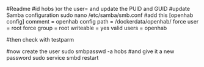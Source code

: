 #Readme
#id hobs )or the user= and update the PUID and GUID
#update Samba configuration
sudo nano /etc/samba/smb.conf
	#add this
[openhab config]
comment = openhab config
path = /dockerdata/openhab/
force user = root
force group = root
writeable = yes
valid users = openhab

 #then check with
testparm

 #now create the user
sudo smbpasswd -a hobs 
#and give it a new password
sudo service smbd restart 